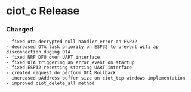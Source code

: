 # ciot_c Release

### Changed
    - fixed ota decrypted null handler error on ESP32
    - decreased OTA task priority on ESP32 to prevent wifi ap disconnection duging OTA
    - fixed NRF DFU over UART interface
    - fixed OTA triggering an error event on startup
    - fixed ESP32 resetting starting UART interface
    - created request do perform OTA Rollback
    - increased pAddress buffer size on ciot_tcp windows implementation
    - improved ciot_delete_all method